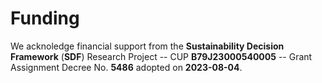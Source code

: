 # Funding

We acknoledge financial support from the **Sustainability Decision Framework** (**SDF**) Research Project --  CUP **B79J23000540005** -- Grant Assignment Decree No. **5486** adopted on **2023-08-04**.